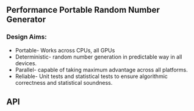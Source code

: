## Performance Portable Random Number Generator

### Design Aims:
+ Portable- Works across CPUs, all GPUs
+ Deterministic- random number generation in predictable way in all devices.
+ Parallel- capable of taking maximum advantage across all platforms.
+ Reliable- Unit tests and statistical tests to ensure algorithmic correctness and statistical soundness.


## API

